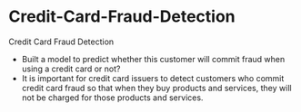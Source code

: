 # Credit-Card-Fraud-Detection
Credit Card Fraud Detection
* Built a model to predict whether this customer will commit fraud when using a credit card or not?
* It is important for credit card issuers to detect customers who commit credit card fraud so that when they buy products and services, they will not be charged for those products and services.
